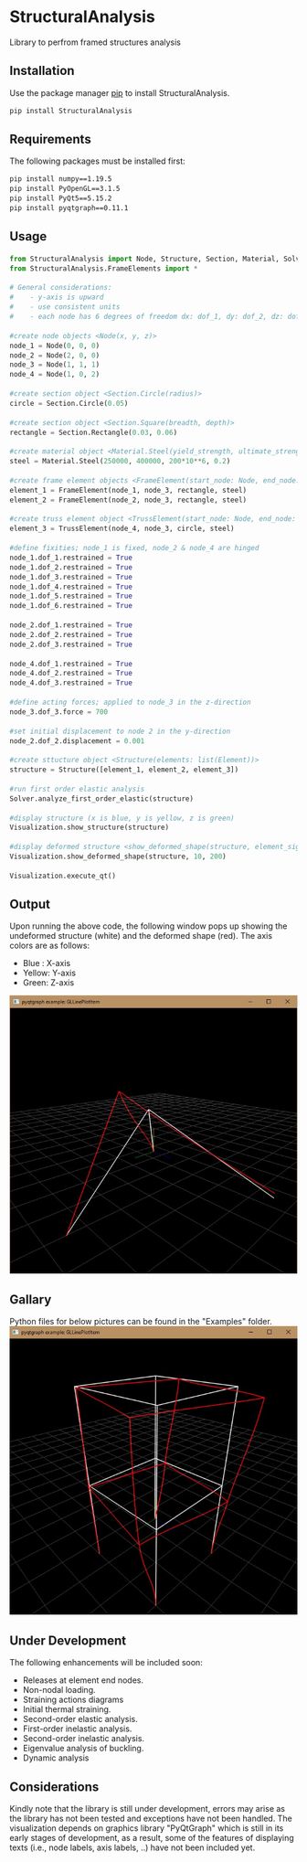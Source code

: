 # StructuralAnalysis
 Library to perfrom framed structures analysis

## Installation

Use the package manager [pip](https://pip.pypa.io/en/stable/) to install StructuralAnalysis.

```bash
pip install StructuralAnalysis
```

## Requirements
The following packages must be installed first:

```bash
pip install numpy==1.19.5
pip install PyOpenGL==3.1.5
pip install PyQt5==5.15.2
pip install pyqtgraph==0.11.1
```
## Usage

```python
from StructuralAnalysis import Node, Structure, Section, Material, Solver, Visualization
from StructuralAnalysis.FrameElements import *

# General considerations:
#    - y-axis is upward
#    - use consistent units
#    - each node has 6 degrees of freedom dx: dof_1, dy: dof_2, dz: dof_3, rx: dof_4, ry: dof_5, rz: dof_6

#create node objects <Node(x, y, z)>
node_1 = Node(0, 0, 0)
node_2 = Node(2, 0, 0)
node_3 = Node(1, 1, 1)
node_4 = Node(1, 0, 2)

#create section object <Section.Circle(radius)>
circle = Section.Circle(0.05)

#create section object <Section.Square(breadth, depth)>
rectangle = Section.Rectangle(0.03, 0.06)

#create material object <Material.Steel(yield_strength, ultimate_strength, modulus_of_elasticity. poissons_ratio)>
steel = Material.Steel(250000, 400000, 200*10**6, 0.2)

#create frame element objects <FrameElement(start_node: Node, end_node: Node, section: Section, material: Material)>
element_1 = FrameElement(node_1, node_3, rectangle, steel)
element_2 = FrameElement(node_2, node_3, rectangle, steel)

#create truss element object <TrussElement(start_node: Node, end_node: Node, section: Section, material: Material)>
element_3 = TrussElement(node_4, node_3, circle, steel)

#define fixities; node_1 is fixed, node_2 & node_4 are hinged
node_1.dof_1.restrained = True
node_1.dof_2.restrained = True
node_1.dof_3.restrained = True
node_1.dof_4.restrained = True
node_1.dof_5.restrained = True
node_1.dof_6.restrained = True

node_2.dof_1.restrained = True
node_2.dof_2.restrained = True
node_2.dof_3.restrained = True

node_4.dof_1.restrained = True
node_4.dof_2.restrained = True
node_4.dof_3.restrained = True

#define acting forces; applied to node_3 in the z-direction
node_3.dof_3.force = 700

#set initial displacement to node 2 in the y-direction
node_2.dof_2.displacement = 0.001

#create sttucture object <Structure(elements: list(Element))>
structure = Structure([element_1, element_2, element_3])

#run first order elastic analysis
Solver.analyze_first_order_elastic(structure)

#display structure (x is blue, y is yellow, z is green)
Visualization.show_structure(structure)

#display deformed structure <show_deformed_shape(structure, element_signments, scale)> (displayed in red)
Visualization.show_deformed_shape(structure, 10, 200)

Visualization.execute_qt()

```
## Output
Upon running the above code, the following window pops up showing 
the undeformed structure (white) and the deformed shape (red).
The axis colors are as follows:
- Blue : X-axis
- Yellow: Y-axis
- Green: Z-axis
 
![alt text](https://github.com/Hazem-Kassab/StructuralAnalysis/blob/master/Examples/Pyramid_Frame.JPG?raw=true)

## Gallary
Python files for below pictures can be found in the "Examples" folder. 
![alt text](https://github.com/Hazem-Kassab/StructuralAnalysis/blob/master/Examples/Two_Story_Frame.JPG?raw=true)
## Under Development
The following enhancements will be included soon:
 * Releases at element end nodes.
 * Non-nodal loading.
 * Straining actions diagrams
 * Initial thermal straining.
 * Second-order elastic analysis.
 * First-order inelastic analysis.
 * Second-order inelastic analysis.
 * Eigenvalue analysis of buckling.
 * Dynamic analysis
 
## Considerations
Kindly note that the library is still under development, errors may arise as
the library has not been tested and exceptions have not been handled. The visualization depends on graphics library 
"PyQtGraph" which is still in its early stages of development, as a result, some of the features of displaying texts
(i.e., node labels, axis labels, ..) have not been included yet.

